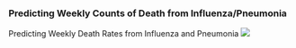 ### Predicting Weekly Counts of Death from Influenza/Pneumonia
Predicting Weekly Death Rates from Influenza and Pneumonia
<img src="Influenza Pneumonia Prediction.png?raw=true"/>
